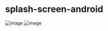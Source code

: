 # splash-screen-android

<img src="print_screens/Screenshot_2017-09-19-21-37-46.png" alt="image" style="max-width:100%;">
<img src="print_screens/Screenshot_2017-09-19-21-37-58.png" alt="image" style="max-width:100%;">
